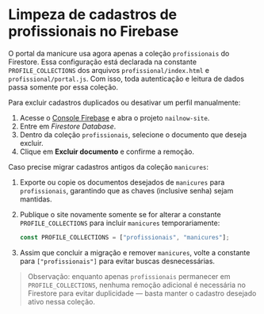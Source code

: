 # Limpeza de cadastros de profissionais no Firebase

O portal da manicure usa agora apenas a coleção `profissionais` do Firestore. Essa configuração está declarada na constante `PROFILE_COLLECTIONS`
dos arquivos `profissional/index.html` e `profissional/portal.js`. Com isso, toda autenticação e leitura de dados passa somente por essa coleção.

Para excluir cadastros duplicados ou desativar um perfil manualmente:

1. Acesse o [Console Firebase](https://console.firebase.google.com/) e abra o projeto `nailnow-site`.
2. Entre em *Firestore Database*.
3. Dentro da coleção `profissionais`, selecione o documento que deseja excluir.
4. Clique em **Excluir documento** e confirme a remoção.

Caso precise migrar cadastros antigos da coleção `manicures`:

1. Exporte ou copie os documentos desejados de `manicures` para `profissionais`, garantindo que as chaves (inclusive senha) sejam mantidas.
2. Publique o site novamente somente se for alterar a constante `PROFILE_COLLECTIONS` para incluir `manicures` temporariamente:

   ```js
   const PROFILE_COLLECTIONS = ["profissionais", "manicures"];
   ```

3. Assim que concluir a migração e remover `manicures`, volte a constante para `["profissionais"]` para evitar buscas desnecessárias.

> Observação: enquanto apenas `profissionais` permanecer em `PROFILE_COLLECTIONS`, nenhuma remoção adicional é necessária no Firestore para evitar
> duplicidade — basta manter o cadastro desejado ativo nessa coleção.
